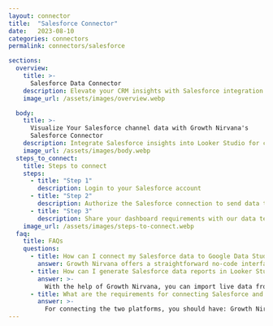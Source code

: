 ```yaml
---
layout: connector
title:  "Salesforce Connector"
date:   2023-08-10
categories: connectors
permalink: connectors/salesforce

sections:
  overview:
    title: >-
      Salesforce Data Connector
    description: Elevate your CRM insights with Salesforce integration. Seamlessly merge customer relationship data from Salesforce with Looker Studio's analytical capabilities, unlocking insights that shape customer engagement strategies, sales performance, and operational excellence.
    image_url: /assets/images/overview.webp

  body:
    title: >-
      Visualize Your Salesforce channel data with Growth Nirvana's
      Salesforce Connector
    description: Integrate Salesforce insights into Looker Studio for comprehensive CRM analytics that guide your customer-centric strategies.
    image_url: /assets/images/body.webp
  steps_to_connect:
    title: Steps to connect
    steps:
      - title: "Step 1"
        description: Login to your Salesforce account
      - title: "Step 2"
        description: Authorize the Salesforce connection to send data to Growth Nirvana
      - title: "Step 3"
        description: Share your dashboard requirements with our data team. We will build the report for you.
    image_url: /assets/images/steps-to-connect.webp
  faq:
    title: FAQs
    questions:
      - title: How can I connect my Salesforce data to Google Data Studio/Looker Studio?
        answer: Growth Nirvana offers a straightforward no-code interface to connect to Salesforce data sources.
      - title: How can I generate Salesforce data reports in Looker Studio?
        answer: >-
          With the help of Growth Nirvana, you can import live data from Salesforce into Looker Studio. These data can be viewed in charts, tables, and dashboards to generate branded reports that can be shared instantly.
      - title: What are the requirements for connecting Salesforce and Looker Studio?
        answer: >-
          For connecting the two platforms, you should have: Growth Nirvana Account and Salesforce Ads Account
---
```

